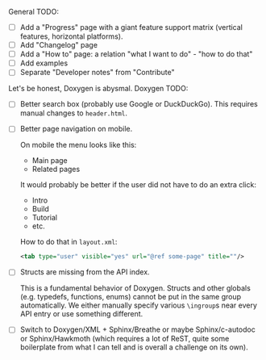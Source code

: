 General TODO:
- [ ] Add a "Progress" page with a giant feature support matrix
    (vertical features, horizontal platforms).
- [ ] Add "Changelog" page
- [ ] Add a "How to" page: a relation "what I want to do" - "how to do that"
- [ ] Add examples
- [ ] Separate "Developer notes" from "Contribute"

Let's be honest, Doxygen is abysmal.
Doxygen TODO:
- [ ] Better search box (probably use Google or DuckDuckGo).
    This requires manual changes to `header.html`.
- [ ] Better page navigation on mobile.

    On mobile the menu looks like this:

    - Main page
    - Related pages

    It would probably be better if the user did not have to do an extra click:
    - Intro
    - Build
    - Tutorial
    - etc.

    How to do that in `layout.xml`:
    ```xml
    <tab type="user" visible="yes" url="@ref some-page" title=""/>
    ```
- [ ] Structs are missing from the API index.

    This is a fundamental behavior of Doxygen.
    Structs and other globals (e.g. typedefs, functions, enums) cannot be put in the same
    group automatically.
    We either manually specify various `\ingroup`s near every API entry or use something different.
- [ ] Switch to Doxygen/XML + Sphinx/Breathe or maybe Sphinx/c-autodoc or Sphinx/Hawkmoth
    (which requires a lot of ReST, quite some boilerplate from what I can tell and is overall
    a challenge on its own).
